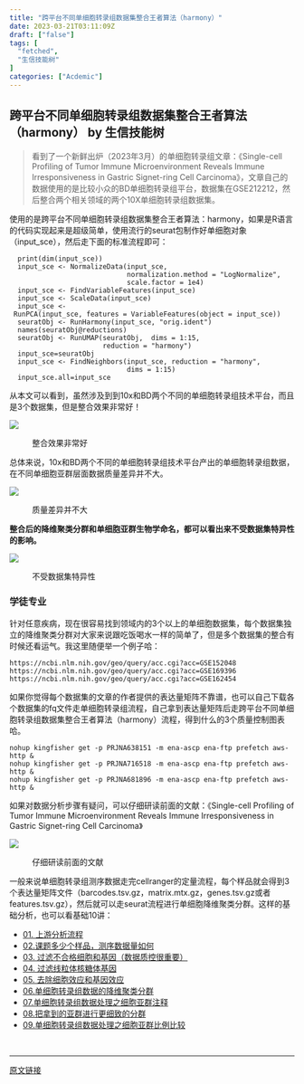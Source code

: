 ```yaml
---
title: "跨平台不同单细胞转录组数据集整合王者算法（harmony）"
date: 2023-03-21T03:11:09Z
draft: ["false"]
tags: [
  "fetched",
  "生信技能树"
]
categories: ["Acdemic"]
---
```

跨平台不同单细胞转录组数据集整合王者算法（harmony） by 生信技能树
------
<div><section data-tool="mdnice编辑器" data-website="https://www.mdnice.com"><blockquote data-tool="mdnice编辑器"><p>看到了一个新鲜出炉（2023年3月）的单细胞转录组文章：《Single-cell Profiling of Tumor Immune Microenvironment Reveals Immune Irresponsiveness in Gastric Signet-ring Cell Carcinoma》，文章自己的数据使用的是比较小众的BD单细胞转录组平台，数据集在GSE212212，然后整合两个相关领域的两个10X单细胞转录组数据集。</p></blockquote><p data-tool="mdnice编辑器">使用的是跨平台不同单细胞转录组数据集整合王者算法：harmony，如果是R语言的代码实现起来是超级简单，使用流行的seurat包制作好单细胞对象（input_sce），然后走下面的标准流程即可：</p><pre data-tool="mdnice编辑器"><span></span><code>  print(dim(input_sce))<br>  input_sce &lt;- NormalizeData(input_sce, <br>                             normalization.method = <span>"LogNormalize"</span>,<br>                             scale.factor = <span>1e4</span>) <br>  input_sce &lt;- FindVariableFeatures(input_sce)<br>  input_sce &lt;- ScaleData(input_sce)<br>  input_sce &lt;- RunPCA(input_sce, features = VariableFeatures(object = input_sce))<br>  seuratObj &lt;- RunHarmony(input_sce, <span>"orig.ident"</span>)<br>  names(seuratObj@reductions)<br>  seuratObj &lt;- RunUMAP(seuratObj,  dims = <span>1</span>:<span>15</span>, <br>                       reduction = <span>"harmony"</span>) <br>  input_sce=seuratObj<br>  input_sce &lt;- FindNeighbors(input_sce, reduction = <span>"harmony"</span>,<br>                             dims = <span>1</span>:<span>15</span>) <br>  input_sce.all=input_sce<br></code></pre><p data-tool="mdnice编辑器">从本文可以看到，虽然涉及到到10x和BD两个不同的单细胞转录组技术平台，而且是3个数据集，但是整合效果非常好！</p><p><img data-galleryid="" data-ratio="0.5399590163934426" data-s="300,640" data-src="https://mmbiz.qpic.cn/mmbiz_png/cZNhZQ6j4wzIrHMqThjia0PpbKY4icVWlO4PNa6VDDCBUoXGVlcwaWFMiaA0lfoquib1Bbb57ZQxYkr4QrYtu9yYicA/640?wx_fmt=png" data-type="png" data-w="1952" src="https://mmbiz.qpic.cn/mmbiz_png/cZNhZQ6j4wzIrHMqThjia0PpbKY4icVWlO4PNa6VDDCBUoXGVlcwaWFMiaA0lfoquib1Bbb57ZQxYkr4QrYtu9yYicA/640?wx_fmt=png"></p><figure data-tool="mdnice编辑器"><figcaption>整合效果非常好</figcaption></figure><p data-tool="mdnice编辑器">总体来说，10x和BD两个不同的单细胞转录组技术平台产出的单细胞转录组数据，在不同单细胞亚群层面数据质量差异并不大。</p><p><img data-galleryid="" data-ratio="0.30504587155963303" data-s="300,640" data-src="https://mmbiz.qpic.cn/mmbiz_png/cZNhZQ6j4wzIrHMqThjia0PpbKY4icVWlODPdmgGxo0eax1W1Q83uDjP5HLm8kibiaBTZiaBwraTyt3SsiaHVhia6h7jQ/640?wx_fmt=png" data-type="png" data-w="1744" src="https://mmbiz.qpic.cn/mmbiz_png/cZNhZQ6j4wzIrHMqThjia0PpbKY4icVWlODPdmgGxo0eax1W1Q83uDjP5HLm8kibiaBTZiaBwraTyt3SsiaHVhia6h7jQ/640?wx_fmt=png"></p><figure data-tool="mdnice编辑器"><figcaption>质量差异并不大</figcaption></figure><p data-tool="mdnice编辑器"><strong>整合后的降维聚类分群和单细胞亚群生物学命名，都可以看出来不受数据集特异性的影响。</strong></p><p><img data-galleryid="" data-ratio="0.3554817275747508" data-s="300,640" data-src="https://mmbiz.qpic.cn/mmbiz_png/cZNhZQ6j4wzIrHMqThjia0PpbKY4icVWlOF102xy53bchibbnPwjt5g3benFae2hW6kHWib46EgZ5ySLCuSdvlIGpg/640?wx_fmt=png" data-type="png" data-w="1806" src="https://mmbiz.qpic.cn/mmbiz_png/cZNhZQ6j4wzIrHMqThjia0PpbKY4icVWlOF102xy53bchibbnPwjt5g3benFae2hW6kHWib46EgZ5ySLCuSdvlIGpg/640?wx_fmt=png"></p><figure data-tool="mdnice编辑器"><figcaption>不受数据集特异性</figcaption></figure><h3 data-tool="mdnice编辑器"><span></span><span>学徒专业</span><span></span></h3><p data-tool="mdnice编辑器">针对任意疾病，现在很容易找到领域内的3个以上的单细胞数据集，每个数据集独立的降维聚类分群对大家来说跟吃饭喝水一样的简单了，但是多个数据集的整合有时候还看运气。我这里随便举一个例子哈：</p><pre data-tool="mdnice编辑器"><span></span><code>https://ncbi.nlm.nih.gov/geo/query/acc.cgi?acc=GSE152048<br>https://ncbi.nlm.nih.gov/geo/query/acc.cgi?acc=GSE169396<br>https://ncbi.nlm.nih.gov/geo/query/acc.cgi?acc=GSE162454<br></code></pre><p data-tool="mdnice编辑器">如果你觉得每个数据集的文章的作者提供的表达量矩阵不靠谱，也可以自己下载各个数据集的fq文件走单细胞转录组流程，自己拿到表达量矩阵后走跨平台不同单细胞转录组数据集整合王者算法（harmony）流程，得到什么的3个质量控制图表哈。</p><pre data-tool="mdnice编辑器"><span></span><code>nohup kingfisher get -p PRJNA638151 -m ena-ascp ena-ftp prefetch aws-http &amp;<br>nohup kingfisher get -p PRJNA716518 -m ena-ascp ena-ftp prefetch aws-http &amp;<br>nohup kingfisher get -p PRJNA681896 -m ena-ascp ena-ftp prefetch aws-http &amp;<br></code></pre><p data-tool="mdnice编辑器">如果对数据分析步骤有疑问，可以仔细研读前面的文献：《Single-cell Profiling of Tumor Immune Microenvironment Reveals Immune Irresponsiveness in Gastric Signet-ring Cell Carcinoma》</p><p><img data-galleryid="" data-ratio="0.8980099502487562" data-s="300,640" data-src="https://mmbiz.qpic.cn/mmbiz_png/cZNhZQ6j4wzIrHMqThjia0PpbKY4icVWlOq0W79cibTqXvmVBHiadDTzm9da220MNGHd31b9ibsRIY4Du03l5PXfnJA/640?wx_fmt=png" data-type="png" data-w="1608" src="https://mmbiz.qpic.cn/mmbiz_png/cZNhZQ6j4wzIrHMqThjia0PpbKY4icVWlOq0W79cibTqXvmVBHiadDTzm9da220MNGHd31b9ibsRIY4Du03l5PXfnJA/640?wx_fmt=png"></p><figure data-tool="mdnice编辑器"><figcaption>仔细研读前面的文献</figcaption></figure><p data-tool="mdnice编辑器">一般来说单细胞转录组测序数据走完cellranger的定量流程，每个样品就会得到3个表达量矩阵文件（barcodes.tsv.gz，matrix.mtx.gz，genes.tsv.gz或者features.tsv.gz），然后就可以走seurat流程进行单细胞降维聚类分群。这样的基础分析，也可以看基础10讲：</p><ul data-tool="mdnice编辑器"><li><section><a href="https://mp.weixin.qq.com/s?__biz=MzI1Njk4ODE0MQ==&amp;mid=2247486076&amp;idx=1&amp;sn=52bb851d7dc23461233a2cf458736151&amp;scene=21#wechat_redirect" data-linktype="2">01. 上游分析流程</a></section></li><li><section><a href="https://mp.weixin.qq.com/s?__biz=MzI1Njk4ODE0MQ==&amp;mid=2247486082&amp;idx=1&amp;sn=03cadceffb2c14ba95d97fe5caf38d94&amp;scene=21#wechat_redirect" data-linktype="2">02.课题多少个样品，测序数据量如何</a></section></li><li><section><a href="https://mp.weixin.qq.com/s?__biz=MzI1Njk4ODE0MQ==&amp;mid=2247486088&amp;idx=1&amp;sn=3a115338ee4937d20caab78627237553&amp;scene=21#wechat_redirect" data-linktype="2">03. 过滤不合格细胞和基因（数据质控很重要）</a></section></li><li><section><a href="https://mp.weixin.qq.com/s?__biz=MzI1Njk4ODE0MQ==&amp;mid=2247486096&amp;idx=1&amp;sn=1a99c4c5800b7e0287db3e8ef369fab8&amp;scene=21#wechat_redirect" data-linktype="2">04. 过滤线粒体核糖体基因</a></section></li><li><section><a href="https://mp.weixin.qq.com/s?__biz=MzI1Njk4ODE0MQ==&amp;mid=2247486098&amp;idx=1&amp;sn=bf9a71df848d74fe665ce7d5e283d5ff&amp;scene=21#wechat_redirect" data-linktype="2">05. 去除细胞效应和基因效应</a></section></li><li><section><a href="https://mp.weixin.qq.com/s?__biz=MzI1Njk4ODE0MQ==&amp;mid=2247486260&amp;idx=1&amp;sn=c6abf658de73594d1d77d8e1ffa7d153&amp;scene=21#wechat_redirect" data-linktype="2">06.单细胞转录组数据的降维聚类分群</a></section></li><li><section><a href="https://mp.weixin.qq.com/s?__biz=MzI1Njk4ODE0MQ==&amp;mid=2247486271&amp;idx=1&amp;sn=638b434b6deee63206af1c0eeda175ab&amp;scene=21#wechat_redirect" data-linktype="2">07.单细胞转录组数据处理之细胞亚群注释</a></section></li><li><section><a href="https://mp.weixin.qq.com/s?__biz=MzI1Njk4ODE0MQ==&amp;mid=2247486278&amp;idx=1&amp;sn=91250ef733833ff00371818b215dc124&amp;scene=21#wechat_redirect" data-linktype="2">08.把拿到的亚群进行更细致的分群</a></section></li><li><section><a href="https://mp.weixin.qq.com/s?__biz=MzI1Njk4ODE0MQ==&amp;mid=2247486287&amp;idx=1&amp;sn=49627c638ff9c04418282c53518aa7c7&amp;scene=21#wechat_redirect" data-linktype="2">09.单细胞转录组数据处理之细胞亚群比例比较</a></section></li></ul></section><p><br></p><p><mp-style-type data-value="3"></mp-style-type></p></div>  
<hr>
<a href="https://mp.weixin.qq.com/s/xmTZC5BWux0UsaYyX9yxjA",target="_blank" rel="noopener noreferrer">原文链接</a>
